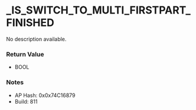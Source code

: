 # _IS_SWITCH_TO_MULTI_FIRSTPART_FINISHED

No description available.

### Return Value
* BOOL

### Notes
* AP Hash: 0x0x74C16879
* Build: 811

